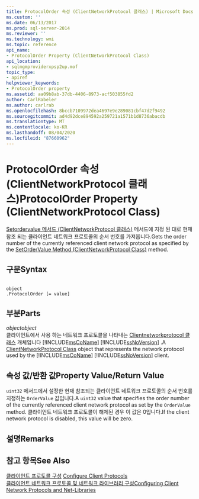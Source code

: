 ```yaml
---
title: ProtocolOrder 속성 (ClientNetworkProtocol 클래스) | Microsoft Docs
ms.custom: ''
ms.date: 06/13/2017
ms.prod: sql-server-2014
ms.reviewer: ''
ms.technology: wmi
ms.topic: reference
api_name:
- ProtocolOrder Property (ClientNetworkProtocol Class)
api_location:
- sqlmgmproviderxpsp2up.mof
topic_type:
- apiref
helpviewer_keywords:
- ProtocolOrder property
ms.assetid: aa09b8ab-37db-4406-8973-acf503855fd2
author: CarlRabeler
ms.author: carlrab
ms.openlocfilehash: 8bccb7109972dea4697e9e289081cbf47d2f9492
ms.sourcegitcommit: ad4d92dce894592a259721a1571b1d8736abacdb
ms.translationtype: MT
ms.contentlocale: ko-KR
ms.lasthandoff: 08/04/2020
ms.locfileid: "87660962"
---
```

# <a name="protocolorder-property-clientnetworkprotocol-class"></a><span data-ttu-id="4df7b-102">ProtocolOrder 속성(ClientNetworkProtocol 클래스)</span><span class="sxs-lookup"><span data-stu-id="4df7b-102">ProtocolOrder Property (ClientNetworkProtocol Class)</span></span>
  <span data-ttu-id="4df7b-103">[Setordervalue 메서드 (ClientNetworkProtocol 클래스)](clientnetworkprotocol-class.md) 메서드에 지정 된 대로 현재 참조 되는 클라이언트 네트워크 프로토콜의 순서 번호를 가져옵니다.</span><span class="sxs-lookup"><span data-stu-id="4df7b-103">Gets the order number of the currently referenced client network protocol as specified by the [SetOrderValue Method (ClientNetworkProtocol Class)](clientnetworkprotocol-class.md) method.</span></span>  
  
## <a name="syntax"></a><span data-ttu-id="4df7b-104">구문</span><span class="sxs-lookup"><span data-stu-id="4df7b-104">Syntax</span></span>  
  
```  
  
object  
.ProtocolOrder [= value]  
```  
  
## <a name="parts"></a><span data-ttu-id="4df7b-105">부분</span><span class="sxs-lookup"><span data-stu-id="4df7b-105">Parts</span></span>  
 <span data-ttu-id="4df7b-106">*object*</span><span class="sxs-lookup"><span data-stu-id="4df7b-106">*object*</span></span>  
 <span data-ttu-id="4df7b-107">클라이언트에서 사용 하는 네트워크 프로토콜을 나타내는 [Clientnetworkprotocol 클래스](clientnetworkprotocol-class.md) 개체입니다 [!INCLUDE[msCoName](../../../includes/msconame-md.md)] [!INCLUDE[ssNoVersion](../../../includes/ssnoversion-md.md)] .</span><span class="sxs-lookup"><span data-stu-id="4df7b-107">A [ClientNetworkProtocol Class](clientnetworkprotocol-class.md) object that represents the network protocol used by the [!INCLUDE[msCoName](../../../includes/msconame-md.md)] [!INCLUDE[ssNoVersion](../../../includes/ssnoversion-md.md)] client.</span></span>  
  
## <a name="property-valuereturn-value"></a><span data-ttu-id="4df7b-108">속성 값/반환 값</span><span class="sxs-lookup"><span data-stu-id="4df7b-108">Property Value/Return Value</span></span>  
 <span data-ttu-id="4df7b-109">`uint32` 메서드에서 설정한 현재 참조되는 클라이언트 네트워크 프로토콜의 순서 번호를 지정하는 `OrderValue` 값입니다.</span><span class="sxs-lookup"><span data-stu-id="4df7b-109">A `uint32` value that specifies the order number of the currently referenced client network protocol as set by the `OrderValue` method.</span></span> <span data-ttu-id="4df7b-110">클라이언트 네트워크 프로토콜이 해제된 경우 이 값은 0입니다.</span><span class="sxs-lookup"><span data-stu-id="4df7b-110">If the client network protocol is disabled, this value will be zero.</span></span>  
  
## <a name="remarks"></a><span data-ttu-id="4df7b-111">설명</span><span class="sxs-lookup"><span data-stu-id="4df7b-111">Remarks</span></span>  
  
## <a name="see-also"></a><span data-ttu-id="4df7b-112">참고 항목</span><span class="sxs-lookup"><span data-stu-id="4df7b-112">See Also</span></span>  
 <span data-ttu-id="4df7b-113">[클라이언트 프로토콜 구성](https://technet.microsoft.com/library/ms181035.aspx) </span><span class="sxs-lookup"><span data-stu-id="4df7b-113">[Configure Client Protocols](https://technet.microsoft.com/library/ms181035.aspx) </span></span>  
 [<span data-ttu-id="4df7b-114">클라이언트 네트워크 프로토콜 및 네트워크 라이브러리 구성</span><span class="sxs-lookup"><span data-stu-id="4df7b-114">Configuring Client Network Protocols and Net-Libraries</span></span>](https://technet.microsoft.com/library/ms181035.aspx)  
  
  
